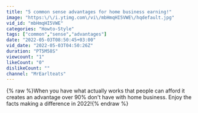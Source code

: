 ```yaml
---
title: "5 common sense advantages for home business earning!"
image: "https:\/\/i.ytimg.com\/vi\/mbHmqHI5VWE\/hqdefault.jpg"
vid_id: "mbHmqHI5VWE"
categories: "Howto-Style"
tags: ["common","sense","advantages"]
date: "2022-05-03T08:50:45+03:00"
vid_date: "2022-05-03T04:50:26Z"
duration: "PT5M58S"
viewcount: "1"
likeCount: "0"
dislikeCount: ""
channel: "MrEarlteats"
---
```

{% raw %}When you have what actually works that people can afford it creates an advantage over 90% don't have with home business. Enjoy the facts making a difference in 2022!{% endraw %}
